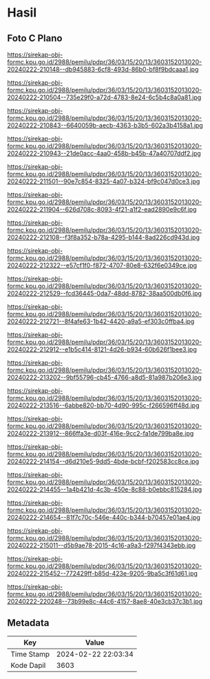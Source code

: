 # Hasil

## Foto C Plano

https://sirekap-obj-formc.kpu.go.id/2988/pemilu/pdpr/36/03/15/20/13/3603152013020-20240222-210148--db945883-6cf8-493d-86b0-bf8f9bdcaaa1.jpg

https://sirekap-obj-formc.kpu.go.id/2988/pemilu/pdpr/36/03/15/20/13/3603152013020-20240222-210504--735e29f0-a72d-4783-8e24-6c5b4c8a0a81.jpg

https://sirekap-obj-formc.kpu.go.id/2988/pemilu/pdpr/36/03/15/20/13/3603152013020-20240222-210843--6640059b-aecb-4363-b3b5-602a3b4158a1.jpg

https://sirekap-obj-formc.kpu.go.id/2988/pemilu/pdpr/36/03/15/20/13/3603152013020-20240222-210943--21de0acc-4aa0-458b-b45b-47a40707ddf2.jpg

https://sirekap-obj-formc.kpu.go.id/2988/pemilu/pdpr/36/03/15/20/13/3603152013020-20240222-211501--90e7c854-8325-4a07-b324-bf9c047d0ce3.jpg

https://sirekap-obj-formc.kpu.go.id/2988/pemilu/pdpr/36/03/15/20/13/3603152013020-20240222-211904--626d708c-8093-4f21-a1f2-ead2890e9c6f.jpg

https://sirekap-obj-formc.kpu.go.id/2988/pemilu/pdpr/36/03/15/20/13/3603152013020-20240222-212108--f3f8a352-b78a-4295-b144-8ad226cd943d.jpg

https://sirekap-obj-formc.kpu.go.id/2988/pemilu/pdpr/36/03/15/20/13/3603152013020-20240222-212322--e57cf1f0-f872-4707-80e8-632f6e0349ce.jpg

https://sirekap-obj-formc.kpu.go.id/2988/pemilu/pdpr/36/03/15/20/13/3603152013020-20240222-212529--fcd36445-0da7-48dd-8782-38aa500db0f6.jpg

https://sirekap-obj-formc.kpu.go.id/2988/pemilu/pdpr/36/03/15/20/13/3603152013020-20240222-212721--8f4afe63-1b42-4420-a9a5-ef303c0ffba4.jpg

https://sirekap-obj-formc.kpu.go.id/2988/pemilu/pdpr/36/03/15/20/13/3603152013020-20240222-212912--e1b5c414-8121-4d26-b934-60b626f1bee3.jpg

https://sirekap-obj-formc.kpu.go.id/2988/pemilu/pdpr/36/03/15/20/13/3603152013020-20240222-213202--9bf55796-cb45-4766-a8d5-81a987b206e3.jpg

https://sirekap-obj-formc.kpu.go.id/2988/pemilu/pdpr/36/03/15/20/13/3603152013020-20240222-213516--6abbe820-bb70-4d90-995c-f266596ff48d.jpg

https://sirekap-obj-formc.kpu.go.id/2988/pemilu/pdpr/36/03/15/20/13/3603152013020-20240222-213912--866ffa3e-d03f-416e-9cc2-fa1de799ba8e.jpg

https://sirekap-obj-formc.kpu.go.id/2988/pemilu/pdpr/36/03/15/20/13/3603152013020-20240222-214154--d6d210e5-9dd5-4bde-bcbf-f202583cc8ce.jpg

https://sirekap-obj-formc.kpu.go.id/2988/pemilu/pdpr/36/03/15/20/13/3603152013020-20240222-214455--1a4b421d-4c3b-450e-8c88-b0ebbc815284.jpg

https://sirekap-obj-formc.kpu.go.id/2988/pemilu/pdpr/36/03/15/20/13/3603152013020-20240222-214654--81f7c70c-546e-440c-b344-b70457e01ae4.jpg

https://sirekap-obj-formc.kpu.go.id/2988/pemilu/pdpr/36/03/15/20/13/3603152013020-20240222-215011--d5b9ae78-2015-4c16-a9a3-f297f4343ebb.jpg

https://sirekap-obj-formc.kpu.go.id/2988/pemilu/pdpr/36/03/15/20/13/3603152013020-20240222-215452--772429ff-b85d-423e-9205-9ba5c3f61d61.jpg

https://sirekap-obj-formc.kpu.go.id/2988/pemilu/pdpr/36/03/15/20/13/3603152013020-20240222-220248--73b99e8c-44c6-4157-8ae8-40e3cb37c3b1.jpg


## Metadata

| Key        | Value               |
| ---------- | ------------------- |
| Time Stamp | 2024-02-22 22:03:34 |
| Kode Dapil | 3603                |



